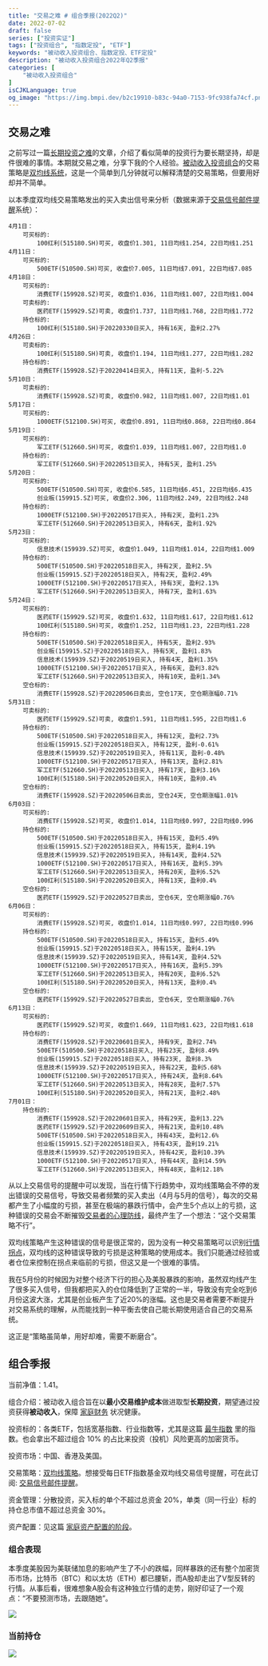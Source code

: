 ```yaml
---
title: "交易之难 # 组合季报(2022Q2)"
date: 2022-07-02
draft: false
series: ["投资实证"]
tags: ["投资组合", "指数定投", "ETF"]
keywords: "被动收入投资组合、指数定投、ETF定投"
description: "被动收入投资组合2022年Q2季报"
categories: [
    "被动收入投资组合"
]
isCJKLanguage: true
og_image: "https://img.bmpi.dev/b2c19910-b83c-94a0-7153-9fc938fa74cf.png"
---
```


## 交易之难

之前写过一篇[长期投资之难](/money/passive-income-protfolio/202103/)的文章，介绍了看似简单的投资行为要长期坚持，却是件很难的事情。本期就交易之难，分享下我的个人经验。[被动收入投资组合](/categories/被动收入投资组合/)的交易策略是[双均线系统](/money/passive-income-protfolio/202008/)，这是一个简单到几分钟就可以解释清楚的交易策略，但要用好却并不简单。

以本季度双均线交易策略发出的买入卖出信号来分析（数据来源于[交易信号邮件提醒](https://www.myinvestpilot.com/)系统）：

```text
4月1日：
    可买标的:
        100红利(515180.SH)可买, 收盘价1.301, 11日均线1.254, 22日均线1.251
4月11日：
    可买标的:
        500ETF(510500.SH)可买, 收盘价7.005, 11日均线7.091, 22日均线7.085
4月18日：
    可买标的:
        消费ETF(159928.SZ)可买, 收盘价1.036, 11日均线1.007, 22日均线1.004
    可卖标的:
        医药ETF(159929.SZ)可卖, 收盘价1.737, 11日均线1.768, 22日均线1.772
    持仓标的:
        100红利(515180.SH)于20220330日买入, 持有16天, 盈利2.27%
4月26日：
    可卖标的:
        100红利(515180.SH)可卖, 收盘价1.194, 11日均线1.277, 22日均线1.282
    持仓标的:
        消费ETF(159928.SZ)于20220414日买入, 持有11天, 盈利-5.22%
5月10日：
    可卖标的:
        消费ETF(159928.SZ)可卖, 收盘价0.982, 11日均线1.007, 22日均线1.01
5月17日：
    可买标的:
        1000ETF(512100.SH)可买, 收盘价0.891, 11日均线0.868, 22日均线0.864
5月19日：
    可买标的:
        军工ETF(512660.SH)可买, 收盘价1.039, 11日均线1.007, 22日均线1.0
    持仓标的:
        军工ETF(512660.SH)于20220513日买入, 持有5天, 盈利1.25%
5月20日：
    可买标的:
        500ETF(510500.SH)可买, 收盘价6.585, 11日均线6.451, 22日均线6.435
        创业板(159915.SZ)可买, 收盘价2.306, 11日均线2.249, 22日均线2.248
    持仓标的:
        1000ETF(512100.SH)于20220517日买入, 持有2天, 盈利1.23%
        军工ETF(512660.SH)于20220513日买入, 持有6天, 盈利1.92%
5月23日：
    可买标的:
        信息技术(159939.SZ)可买, 收盘价1.049, 11日均线1.014, 22日均线1.009
    持仓标的:
        500ETF(510500.SH)于20220518日买入, 持有2天, 盈利2.5%
        创业板(159915.SZ)于20220518日买入, 持有2天, 盈利2.49%
        1000ETF(512100.SH)于20220517日买入, 持有3天, 盈利2.13%
        军工ETF(512660.SH)于20220513日买入, 持有7天, 盈利1.63%
5月24日：
    可买标的:
        医药ETF(159929.SZ)可买, 收盘价1.632, 11日均线1.617, 22日均线1.612
        100红利(515180.SH)可买, 收盘价1.252, 11日均线1.23, 22日均线1.228
    持仓标的:
        500ETF(510500.SH)于20220518日买入, 持有5天, 盈利2.93%
        创业板(159915.SZ)于20220518日买入, 持有5天, 盈利1.83%
        信息技术(159939.SZ)于20220519日买入, 持有4天, 盈利1.35%
        1000ETF(512100.SH)于20220517日买入, 持有6天, 盈利3.82%
        军工ETF(512660.SH)于20220513日买入, 持有10天, 盈利1.34%
    空仓标的:
        消费ETF(159928.SZ)于20220506日卖出, 空仓17天, 空仓期涨幅0.71%
5月31日：
    可卖标的:
        医药ETF(159929.SZ)可卖, 收盘价1.591, 11日均线1.595, 22日均线1.6
    持仓标的:
        500ETF(510500.SH)于20220518日买入, 持有12天, 盈利2.73%
        创业板(159915.SZ)于20220518日买入, 持有12天, 盈利-0.61%
        信息技术(159939.SZ)于20220519日买入, 持有11天, 盈利-0.48%
        1000ETF(512100.SH)于20220517日买入, 持有13天, 盈利2.81%
        军工ETF(512660.SH)于20220513日买入, 持有17天, 盈利3.16%
        100红利(515180.SH)于20220520日买入, 持有10天, 盈利0.4%
    空仓标的:
        消费ETF(159928.SZ)于20220506日卖出, 空仓24天, 空仓期涨幅1.01%
6月03日：
    可买标的:
        消费ETF(159928.SZ)可买, 收盘价1.014, 11日均线0.997, 22日均线0.996
    持仓标的:
        500ETF(510500.SH)于20220518日买入, 持有15天, 盈利5.49%
        创业板(159915.SZ)于20220518日买入, 持有15天, 盈利4.19%
        信息技术(159939.SZ)于20220519日买入, 持有14天, 盈利4.52%
        1000ETF(512100.SH)于20220517日买入, 持有16天, 盈利5.39%
        军工ETF(512660.SH)于20220513日买入, 持有20天, 盈利6.52%
        100红利(515180.SH)于20220520日买入, 持有13天, 盈利0.4%
    空仓标的:
        医药ETF(159929.SZ)于20220527日卖出, 空仓6天, 空仓期涨幅0.76%
6月06日：
    可买标的:
        消费ETF(159928.SZ)可买, 收盘价1.014, 11日均线0.997, 22日均线0.996
    持仓标的:
        500ETF(510500.SH)于20220518日买入, 持有15天, 盈利5.49%
        创业板(159915.SZ)于20220518日买入, 持有15天, 盈利4.19%
        信息技术(159939.SZ)于20220519日买入, 持有14天, 盈利4.52%
        1000ETF(512100.SH)于20220517日买入, 持有16天, 盈利5.39%
        军工ETF(512660.SH)于20220513日买入, 持有20天, 盈利6.52%
        100红利(515180.SH)于20220520日买入, 持有13天, 盈利0.4%
    空仓标的:
        医药ETF(159929.SZ)于20220527日卖出, 空仓6天, 空仓期涨幅0.76%
6月13日：
    可买标的:
        医药ETF(159929.SZ)可买, 收盘价1.669, 11日均线1.623, 22日均线1.618
    持仓标的:
        消费ETF(159928.SZ)于20220601日买入, 持有9天, 盈利2.74%
        500ETF(510500.SH)于20220518日买入, 持有23天, 盈利8.49%
        创业板(159915.SZ)于20220518日买入, 持有23天, 盈利8.3%
        信息技术(159939.SZ)于20220519日买入, 持有22天, 盈利5.68%
        1000ETF(512100.SH)于20220517日买入, 持有24天, 盈利8.64%
        军工ETF(512660.SH)于20220513日买入, 持有28天, 盈利7.57%
        100红利(515180.SH)于20220520日买入, 持有21天, 盈利2.48%
7月01日：
    持仓标的:
        消费ETF(159928.SZ)于20220601日买入, 持有29天, 盈利13.22%
        医药ETF(159929.SZ)于20220609日买入, 持有21天, 盈利10.48%
        500ETF(510500.SH)于20220518日买入, 持有43天, 盈利12.6%
        创业板(159915.SZ)于20220518日买入, 持有43天, 盈利19.21%
        信息技术(159939.SZ)于20220519日买入, 持有42天, 盈利10.39%
        1000ETF(512100.SH)于20220517日买入, 持有44天, 盈利14.59%
        军工ETF(512660.SH)于20220513日买入, 持有48天, 盈利12.18%
```

从以上交易信号的提醒中可以发现，当在行情下行趋势中，双均线策略会不停的发出错误的交易信号，导致交易者频繁的买入卖出（4月与5月的信号），每次的交易都产生了小幅度的亏损，甚至在极端的暴跌行情中，会产生5个点以上的亏损，这种错误的交易会不断摧毁[交易者的心理防线](/money/passive-income-protfolio/202010/)，最终产生了一个想法：<q>这个交易策略不行</q>。

双均线策略产生这种错误的信号是很正常的，因为没有一种交易策略可以识别[行情拐点](/money/road_to_trading/)，双均线的这种错误导致的亏损是这种策略的使用成本。我们只能通过经验或者仓位来控制在拐点来临前的亏损，但这又是一个很难的事情。

我在5月份的时候因为对整个经济下行的担心及美股暴跌的影响，虽然双均线产生了很多买入信号，但我都把买入的仓位降低到了正常的一半，导致没有完全吃到6月份这波大涨，尤其是创业板产生了近20%的涨幅。这也是交易者需要不断提升对交易系统的理解，从而能找到一种平衡去使自己能长期使用适合自己的交易系统。

这正是<q>策略虽简单，用好却难，需要不断磨合</q>。

## 组合季报

当前净值：1.41。

组合介绍：被动收入组合旨在以**最小交易维护成本**做进取型**长期投资**，期望通过投资获得**被动收入**，保障 [家庭财务](/self/my-financial-planning/) 状况健康。

投资标的：各类ETF，包括宽基指数、行业指数等，尤其是这篇 [最牛指数](/money/passive-income-protfolio/202106/) 里的指数。也会拿出不超过组合 10% 的占比来投资（投机）风险更高的加密货币。

投资市场：中国、香港及美国。

交易策略：[双均线策略](/money/passive-income-protfolio/202008/)。想接受每日ETF指数基金双均线交易信号提醒，可在此订阅: [交易信号邮件提醒](https://www.myinvestpilot.com/)。

资金管理：分散投资，买入标的单个不超过总资金 20%，单类（同一行业）标的持仓总市值不超过总资金 30%。

资产配置：见这篇 [家庭资产配置的阶段](/money/passive-income-protfolio/202104/)。

### 组合表现

本季度美股因为美联储加息的影响产生了不小的跌幅，同样暴跌的还有整个加密货币市场，比特币（BTC）和以太坊（ETH）都已腰斩，而A股却走出了V型反转的行情。从事后看，很难想象A股会有这种独立行情的走势，刚好印证了一个观点：<q>不要预测市场，去跟随她</q>。

![](https://img.bmpi.dev/b2c19910-b83c-94a0-7153-9fc938fa74cf.png)

### 当前持仓

![](https://img.bmpi.dev/b48e42ce-7610-be93-135c-317491bad619.png)

